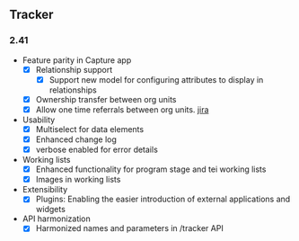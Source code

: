 ## Tracker

### 2.41
-   Feature parity in Capture app
    -   [x] Relationship support
        -   [x] Support new model for configuring attributes to display in relationships
    -   [X] Ownership transfer between org units
    -   [X] Allow one time referrals between org units. [jira]([https://dhis2.atlassian.net/browse/DHIS2-13672](https://dhis2.atlassian.net/browse/DHIS2-13299))

-   Usability
    -   [X] Multiselect for data elements
    -   [X] Enhanced change log
    -   [X] verbose enabled for error details
      
-   Working lists
    -   [X] Enhanced functionality for program stage and tei working lists
    -   [X] Images in working lists

-   Extensibility
    -   [x] Plugins: Enabling the easier introduction of external applications and widgets
 
-   API harmonization
    -   [x] Harmonized names and parameters in /tracker API
